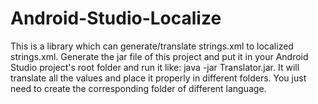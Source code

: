# Android-Studio-Localize
This is a library which can generate/translate strings.xml to localized strings.xml. Generate the jar file of this project and put it in your Android Studio project's root folder and run it like: java -jar Translator.jar. It will translate all the values and place it properly in different folders. You just need to create the corresponding folder of different language.
